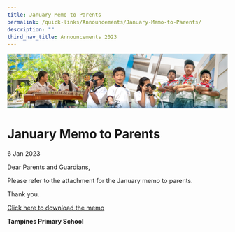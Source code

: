 ```yaml
---
title: January Memo to Parents
permalink: /quick-links/Announcements/January-Memo-to-Parents/
description: ""
third_nav_title: Announcements 2023
---
```

![](/images/AboutUs.jpg)

January Memo to Parents
=======================

6 Jan 2023  

  

Dear Parents and Guardians,

  

Please refer to the attachment for the January memo to parents.

  

Thank you.

  

[Click here to download the memo](/for-parents/letters-to-parents/)

  

  


  

<b>Tampines Primary School</b>